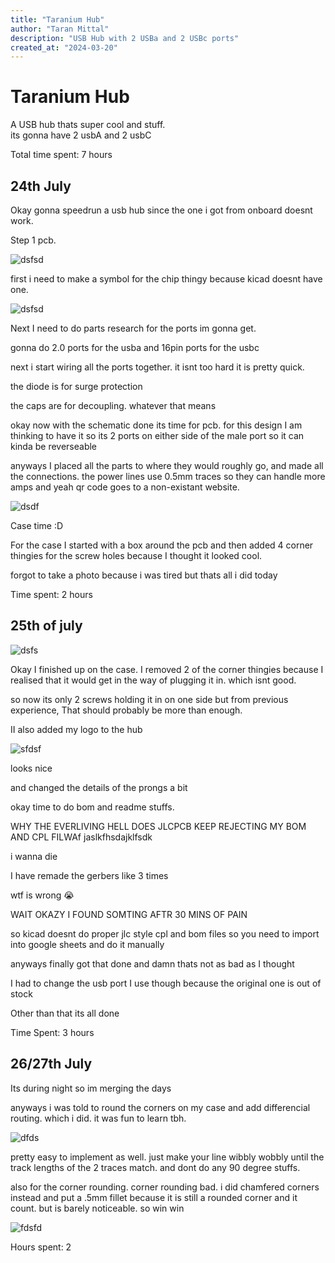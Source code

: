 ```yaml
---
title: "Taranium Hub"
author: "Taran Mittal"
description: "USB Hub with 2 USBa and 2 USBc ports"
created_at: "2024-03-20"
---
```


# Taranium Hub

A USB hub thats super cool and stuff.\
its gonna have 2 usbA and 2 usbC

Total time spent: 7 hours

## 24th July

Okay gonna speedrun a usb hub since the one i got from onboard doesnt work.

Step 1 pcb.

![dsfsd](assets/5.png)

first i need to make a symbol for the chip thingy because kicad doesnt have one.

![dsfsd](assets/6.png)

Next I need to do parts research for the ports im gonna get.

gonna do 2.0 ports for the usba and 16pin ports for the usbc

next i start wiring all the ports together. it isnt too hard it is pretty quick.

the diode is for surge protection

the caps are for decoupling. whatever that means

okay now with the schematic done its time for pcb. for this design I am thinking to have it so its 2 ports on either side of the male port so it can kinda be reverseable

anyways I placed all the parts to where they would roughly go, and made all the connections. the power lines use 0.5mm traces so they can handle more amps and yeah qr code goes to a non-existant website.

![dsdf](assets/4.png)

Case time :D

For the case I started with a box around the pcb and then added 4 corner thingies for the screw holes because I thought it looked cool.

forgot to take a photo because i was tired but thats all i did today

Time spent: 2 hours

## 25th of july

![dsfs](assets/1.png)

Okay I finished up on the case. I removed 2 of the corner thingies because I realised that it would get in the way of plugging it in. which isnt good. 

so now its only 2 screws holding it in on one side but from previous experience, That should probably be more than enough.

II also added my logo to the hub

![sfdsf](assets/2.png)

looks nice

and changed the details of the prongs a bit

okay time to do bom and readme stuffs.

WHY THE EVERLIVING HELL DOES JLCPCB KEEP REJECTING MY BOM AND CPL FILWAf
jaslkfhsdajklfsdk

i wanna die

I have remade the gerbers like 3 times

wtf is wrong :sob:

WAIT OKAZY I FOUND SOMTING AFTR 30 MINS OF PAIN

so kicad doesnt do proper jlc style cpl and bom files so you need to import into google sheets and do it manually

anyways finally got that done and damn thats not as bad as I thought

I had to change the usb port I use though because the original one is out of stock

Other than that its all done

Time Spent: 3 hours

## 26/27th July

Its during night so im merging the days

anyways i was told to round the corners on my case and add differencial routing. which i did. it was fun to learn tbh.

![dfds](assets/8.png)

pretty easy to implement as well. just make your line wibbly wobbly until the track lengths of the 2 traces match. and dont do any 90 degree stuffs.

also for the corner rounding. corner rounding bad. i did chamfered corners instead and put a .5mm fillet because it is still a rounded corner and it count. but is barely noticeable. so win win

![fdsfd](assets/7.png)

Hours spent: 2

